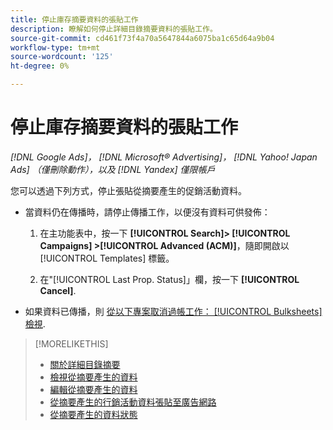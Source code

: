 ```yaml
---
title: 停止庫存摘要資料的張貼工作
description: 瞭解如何停止詳細目錄摘要資料的張貼工作。
source-git-commit: cd461f73f4a70a5647844a6075ba1c65d64a9b04
workflow-type: tm+mt
source-wordcount: '125'
ht-degree: 0%

---
```


# 停止庫存摘要資料的張貼工作

*[!DNL Google Ads]， [!DNL Microsoft® Advertising]， [!DNL Yahoo! Japan Ads] （僅刪除動作），以及 [!DNL Yandex] 僅限帳戶*

您可以透過下列方式，停止張貼從摘要產生的促銷活動資料。

* 當資料仍在傳播時，請停止傳播工作，以便沒有資料可供發佈：

   1. 在主功能表中，按一下 **[!UICONTROL Search]> [!UICONTROL Campaigns] >[!UICONTROL Advanced (ACM)]**，隨即開啟以 [!UICONTROL Templates] 標籤。

   1. 在&quot;[!UICONTROL Last Prop. Status]」欄，按一下 **[!UICONTROL Cancel]**.

* 如果資料已傳播，則 [從以下專案取消過帳工作： [!UICONTROL Bulksheets] 檢視](/help/search-social-commerce/campaign-management/bulksheets/bulksheet-stop-job.md).

>[!MORELIKETHIS]
>
>* [關於詳細目錄摘要](inventory-feeds-about.md)
>* [檢視從摘要產生的資料](propagated-data-view.md)
>* [編輯從摘要產生的資料](propagated-data-edit.md)
>* [從摘要產生的行銷活動資料張貼至廣告網路](propagated-data-post.md)
>* [從摘要產生的資料狀態](propagated-data-status.md)

